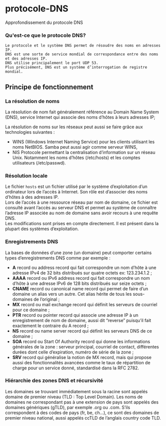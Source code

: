 # protocole-DNS
Approfondissement du protocole DNS

### Qu'est-ce que le protocole DNS?
```
Le protocole et le système DNS permet de résoudre des noms en adresses IP.
DNS est une sorte de service mondial de correspondance entre des noms et des adresses IP.
DNS utilise principalement le port UDP 53.
Plus précisément, DNS est un système d’interrogation de registre mondial.
```

## Principe de fonctionnement
### La résolution de noms
La résolution de nom fait généralement référence au Domain Name System (DNS), service Internet qui associe des noms d’hôtes à leurs adresses IP;

La résolution de noms sur les réseaux peut aussi se faire grâce aux technologies suivantes :
* WINS (Windows Internet Naming Service) pour les clients utilisant les noms NetBIOS. Samba peut aussi agir comme serveur WINS,
* NIS Protocole permettant la centralisation d’information sur un réseau Unix. Notamment les noms d’hôtes (/etc/hosts) et les comptes utilisateurs (/etc/passwd).

### Résolution locale
Le fichier `hosts` est un fichier utilisé par le système d’exploitation d’un ordinateur lors de l’accès à Internet. Son rôle est d’associer des noms d’hôtes à des adresses IP.<br>
Lors de l’accès à une ressource réseau par nom de domaine, ce fichier est consulté avant l’accès au serveur DNS et permet au système de connaître l’adresse IP associée au nom de domaine sans avoir recours à une requête DNS.<br>
Les modifications sont prises en compte directement. Il est présent dans la plupart des systèmes d’exploitation.

### Enregistrements DNS
La bases de données d’une zone (un domaine) peut comporter certains types d’enregistrements DNS comme par exemple :

* **A** record ou address record qui fait correspondre un nom d’hôte à une adresse IPv4 de 32 bits distribués sur quatre octets ex: 123.234.1.2 ;
* **AAAA** record ou IPv6 address record qui fait correspondre un nom d’hôte à une adresse IPv6 de 128 bits distribués sur seize octets ;
* **CNAME** record ou canonical name record qui permet de faire d’un domaine un alias vers un autre. Cet alias hérite de tous les sous-domaines de l’original ;
* **MX** record ou mail exchange record qui définit les serveurs de courriel pour ce domaine ;
* **PTR** record ou pointer record qui associe une adresse IP à un enregistrement de nom de domaine, aussi dit “reverse” puisqu’il fait exactement le contraire du A record ;
* **NS** record ou name server record qui définit les serveurs DNS de ce domaine ;
* **SOA** record ou Start Of Authority record qui donne les informations générales de la zone : serveur principal, courriel de contact, différentes durées dont celle d’expiration, numéro de série de la zone ;
* **SRV** record qui généralise la notion de MX record, mais qui propose aussi des fonctionnalités avancées comme le taux de répartition de charge pour un service donné, standardisé dans la RFC 2782.

### Hiérarchie des zones DNS et récursivité
Les domaines se trouvant immédiatement sous la racine sont appelés domaine de premier niveau (TLD : Top Level Domain). Les noms de domaines ne correspondant pas à une extension de pays sont appelés des domaines génériques (gTLD), par exemple .org ou .com. S’ils correspondent à des codes de pays (fr, be, ch…), ce sont des domaines de premier niveau national, aussi appelés ccTLD de l’anglais country code TLD.
